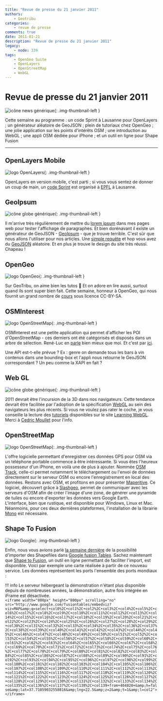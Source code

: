 ```yaml
---
title: "Revue de presse du 21 janvier 2011"
authors:
    - Geotribu
categories:
    - revue de presse
comments: true
date: 2011-01-21
description: "Revue de presse du 21 janvier 2011"
legacy:
    - node: 339
tags:
    - OpenGeo Suite
    - OpenLayers
    - OpenStreetMap
    - WebGL
---
```


# Revue de presse du 21 janvier 2011

![icône news générique](https://cdn.geotribu.fr/img/internal/icons-rdp-news/news.png "icône news générique"){: .img-thumbnail-left }

Cette semaine au programme : un code Sprint à Lausanne pour OpenLayers ; un générateur aléatoire de GeoJSON ; plein de tutoriaux chez OpenGeo ; une jolie application sur les points d'intérêts OSM ; une introduction au WebGL ; une appli OSM dédiée pour iPhone ; et un outil en ligne pour Shape Fusion

----

## OpenLayers Mobile

![logo OpenLayers](https://cdn.geotribu.fr/img/logos-icones/logiciels_librairies/openlayers.png "logo OpenLayers"){: .img-thumbnail-left }

OpenLayers en version mobile, c'est parti ; si vous vous sentez de donner un coup de main, un [code Sprint](http://wiki.osgeo.org/wiki/Lausanne_Code_Sprint_2011) est organisé à [EPFL](http://epfl.ch/) à Lausanne.

## GeoIpsum

![icône globe générique](https://cdn.geotribu.fr/img/internal/icons-rdp-news/world.png "icône globe générique"){: .img-thumbnail-left }

Il m'arrive très régulièrement de mettre du [lorem ipsum](https://fr.wikipedia.org/wiki/Faux-texte) dans mes pages web pour tester l'affichage de paragraphes. Et bien dorénavant il existe un générateur de GeoJSON - [GeoIpsum](http://geoipsum.org/) - que je trouve terrible. C'est sûr que nous allons l'utiliser pour nos articles. Une [simple requête](http://craigmmills.com/geoipsum) et hop vous avez du [GeoJSON](http://geojson.org/) aléatoire. Et en plus je trouve le design du site très réussi.  
Chapeau !

## OpenGeo

![logo OpenGeo](https://cdn.geotribu.fr/img/logos-icones/logiciels_librairies/opengeosuite-sm.png "logo OpenGeo"){: .img-thumbnail-left }

Sur GeoTribu, on aime bien les tutos :slightly_smiling_face: Et on adore en lire aussi, surtout quand ils sont super bien fait. Cette semaine, honneur à OpenGeo, qui nous fournit un grand nombre de [cours](http://workshops.opengeo.org/) sous licence CC-BY-SA.

## OSMInterest

![logo OpenStreetMap](https://cdn.geotribu.fr/img/logos-icones/OpenStreetMap/Openstreetmap.png "logo OpenStreetMap"){: .img-thumbnail-left }

OSMInterest est une petite application qui permet d'afficher les POI d'OpenStreetMap - ces derniers ont été catégorisés et disposés dans un arbre de sélection. René-Luc en [parle](https://www.3liz.com/blog/rldhont/index.php?post/2011/01/18/357-osminterest-affichage-simple-des-points-d-interets-osm-en-france-metropolitaine) bien mieux que moi. Et c'est par [ici](http://demo.3liz.fr/osminterest/).  

Une API est-t-elle prévue ? Ex : genre on demande tous les bars à vin contenus dans une bounding-box et l'appli nous retourne le GeoJSON correspondant ? Un peu comme la XAPI en fait ?

## Web GL

![icône globe générique](https://cdn.geotribu.fr/img/internal/icons-rdp-news/world.png "icône globe générique"){: .img-thumbnail-left }

2011 devrait être l'incursion de la 3D dans nos navigateurs. Cette tendance devrait être facilitée par l'adoption de la spécification [WebGL](https://fr.wikipedia.org/wiki/WebGL) au sein des navigateurs les plus récents. Si vous ne voulez pas rater le coche, je vous conseille la lecture des [tutoriels](http://learningwebgl.com/blog/?page_id=1217) disponibles sur le site [Learning WebGL](http://learningwebgl.com/blog/). Merci à [Cedric Moullet](http://twitter.com/#!/cedricmoullet) pour l'info.

## OpenStreetMap

![logo OpenStreetMap](https://cdn.geotribu.fr/img/logos-icones/OpenStreetMap/Openstreetmap.png "logo OpenStreetMap"){: .img-thumbnail-left }

L'offre logicielle permettant d'enregistrer ces données GPS pour OSM via un téléphone portable commence à être intéressante. Si vous êtes l'heureux possesseur d'un iPhone, en voilà une de plus à ajouter. Nommée [OSM Track](http://www.osm4iphone.com/), celle-ci permet notamment le téléchargement ou l'envoi de données directement sur le serveur OSM ou encore l'enregistrement en local des données. Restons avec OSM, et profitons en pour présenter [Maperitive](http://maperitive.net/). Ce logiciel, découvert grâce à [Slashgeo](http://slashgeo.org/2011/01/15/Maperitive-desktop-application-drawing-maps-based-OpenStreetMap-and-GPS-data), permet de communiquer avec les serveurs d'OSM afin de créer l'image d'une zone, de générer une pyramide de tuiles ou encore d'exporter les données vers Google Earth.  
L'interface, bien que rustique, est disponible pour Windows, Linux et Mac. Néanmoins, pour ces deux dernières plateformes, l'installation de la librairie [Mono](http://www.go-mono.com/mono-downloads/download.html) est nécessaire.

## Shape To Fusion

![logo Google](https://cdn.geotribu.fr/img/logos-icones/entreprises_association/google/google.webp "logo Google"){: .img-thumbnail-left }

Enfin, nous vous avions parlé [la semaine dernière](http://geotribu.net/node/337#gmaps-shp) de la possibilité d'importer des Shapefiles dans [Google fusion Tables](https://www.google.com/accounts/ServiceLogin?service=fusiontables&passive=1209600&continue=http://www.google.com/fusiontables/Home&followup=http://www.google.com/fusiontables/Home). Sachez maintenant que [Shape to Fusion](http://www.shpescape.com/), un outil en ligne permettant de faciliter l'import, est disponible. Voici par exemple une carte réalisée à partir de ce nouveau service. Les données représentent les ports l'ensemble des ports mondiaux :

!!! info
    Le serveur hébergeant la démonstration n'étant plus disponible depuis de nombreuses années, la démonstration, autre fois intégrée en iFrame est désactivée.  
    `<iframe width="800px" height="800px" scrolling="no" src="http://www.google.com/fusiontables/embedviz?viz=MAP&amp;q=select+col0%2C+col1%2C+col2%2C+col3%2C+col4%2C+col5%2C+col6%2C+col7%2C+col8%2C+col9%2C+col10%2C+col11%2C+col12%2C+col13%2C+col14%2C+col15%2C+col16%2C+col17%2C+col18%2C+col19%2C+col20%2C+col21%2C+col22%2C+col23%2C+col24%2C+col25%2C+col26%2C+col27%2C+col28%2C+col29%2C+col30%2C+col31%2C+col32%2C+col33%2C+col34%2C+col35%2C+col36%2C+col37%2C+col38%2C+col39%2C+col40%2C+col41%2C+col42%2C+col43%2C+col44%2C+col45%2C+col46%2C+col47%2C+col48%2C+col49%2C+col50%2C+col51%2C+col52%2C+col53%2C+col54%2C+col55%2C+col56%2C+col57%2C+col58%2C+col59%2C+col60%2C+col61%2C+col62%2C+col63%2C+col64%2C+col65%2C+col66%2C+col67%2C+col68%2C+col69%2C+col70%2C+col71%2C+col72%2C+col73%2C+col74%2C+col75%2C+col76%2C+col77%2C+col78%2C+col79%2C+col80%2C+col81%2C+col82%2C+col83%2C+col84%2C+col85%2C+col86%2C+col87%2C+col88%2C+col89%2C+col90%2C+col91%2C+col92%2C+col93%2C+col94%2C+col95%2C+col96%2C+col97%2C+col98%2C+col99%2C+col100%2C+col101%2C+col102%2C+col103%2C+col104%2C+col105%2C+col106%2C+col107%2C+col108%2C+col109%2C+col110%2C+col111%2C+col112%2C+col113%2C+col114%2C+col115%2C+col116%2C+col117%2C+col118%2C+col119%2C+col120%2C+col121%2C+col122%2C+col123%2C+col124%2C+col125%2C+col126%2C+col127%2C+col128%2C+col129%2C+col130%2C+col131%2C+col132%2C+col133%2C+col134%2C+col135%2C+col136%2C+col137%2C+col138%2C+col139+from+404820+&amp;h=false&amp;lat=37.71859032558816&amp;lng=22.5&amp;z=2&amp;t=1&amp;l=col2"></iframe>`
